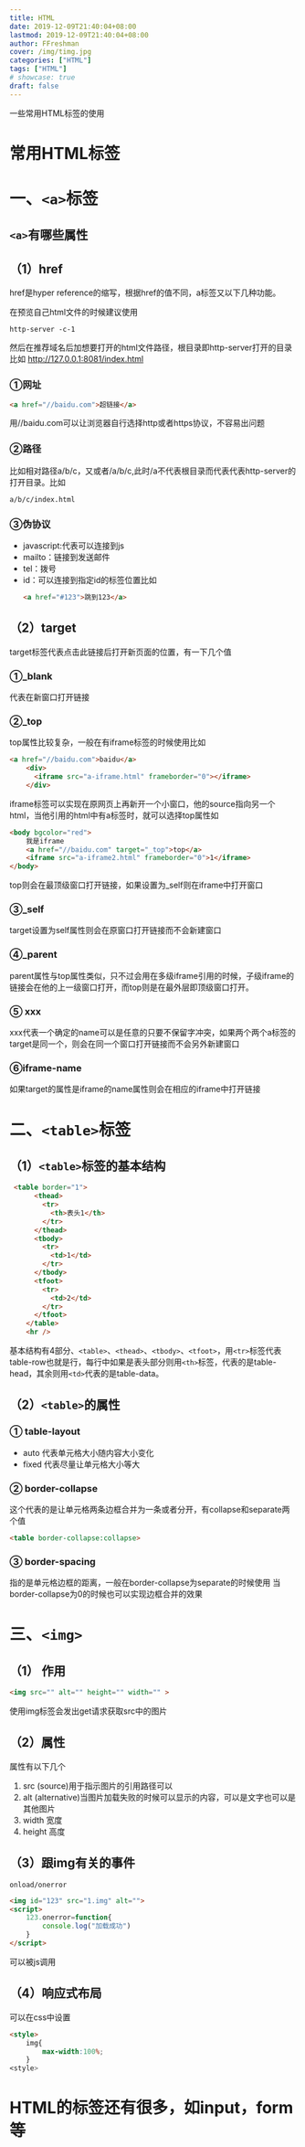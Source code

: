 ```yaml
---
title: HTML
date: 2019-12-09T21:40:04+08:00
lastmod: 2019-12-09T21:40:04+08:00
author: FFreshman
cover: /img/timg.jpg
categories: ["HTML"]
tags: ["HTML"]
# showcase: true
draft: false
---
```


一些常用HTML标签的使用

<!--more-->

# 常用HTML标签

# 一、````<a>````标签
## ````<a>````有哪些属性
## （1）href
href是hyper reference的缩写，根据href的值不同，a标签又以下几种功能。

在预览自己html文件的时候建议使用
````
http-server -c-1
````
然后在推荐域名后加想要打开的html文件路径，根目录即http-server打开的目录比如
http://127.0.0.1:8081/index.html

### ①网址
````html
<a href="//baidu.com">超链接</a>
````
用//baidu.com可以让浏览器自行选择http或者https协议，不容易出问题

### ②路径
比如相对路径a/b/c，又或者/a/b/c,此时/a不代表根目录而代表代表http-server的打开目录。比如

    a/b/c/index.html
### ③伪协议
* javascript:代表可以连接到js
* mailto：链接到发送邮件
* tel：拨号
* id：可以连接到指定id的标签位置比如
  ````html
  <a href="#123">跳到123</a>
  `````
## （2）target
target标签代表点击此链接后打开新页面的位置，有一下几个值
### ①_blank
代表在新窗口打开链接
### ②_top
top属性比较复杂，一般在有iframe标签的时候使用比如
````html
<a href="//baidu.com">baidu</a>
    <div>
      <iframe src="a-iframe.html" frameborder="0"></iframe>
    </div>
````
iframe标签可以实现在原网页上再新开一个小窗口，他的source指向另一个html，当他引用的html中有a标签时，就可以选择top属性如
````html
<body bgcolor="red">
    我是iframe
    <a href="//baidu.com" target="_top">top</a>
    <iframe src="a-iframe2.html" frameborder="0">1</iframe>
</body>
````
top则会在最顶级窗口打开链接，如果设置为_self则在iframe中打开窗口
### ③_self
target设置为self属性则会在原窗口打开链接而不会新建窗口
### ④_parent
parent属性与top属性类似，只不过会用在多级iframe引用的时候，子级iframe的链接会在他的上一级窗口打开，而top则是在最外层即顶级窗口打开。
### ⑤ xxx
xxx代表一个确定的name可以是任意的只要不保留字冲突，如果两个两个a标签的target是同一个，则会在同一个窗口打开链接而不会另外新建窗口
### ⑥iframe-name
如果target的属性是iframe的name属性则会在相应的iframe中打开链接

# 二、````<table>````标签
## （1）````<table>````标签的基本结构
````html
 <table border="1">
      <thead>
        <tr>
          <th>表头1</th>
        </tr>
      </thead>
      <tbody>
        <tr>
          <td>1</td>
        </tr>
      </tbody>
      <tfoot>
        <tr>
          <td>2</td>
        </tr>
      </tfoot>
    </table>
    <hr />
````
基本结构有4部分、````<table>````、````<thead>````、````<tbody>````、````<tfoot>````，用````<tr>````标签代表table-row也就是行，每行中如果是表头部分则用````<th>````标签，代表的是table-head，其余则用````<td>````代表的是table-data。

## （2）````<table>````的属性
### ① table-layout
* auto 代表单元格大小随内容大小变化
* fixed 代表尽量让单元格大小等大

### ② border-collapse
这个代表的是让单元格两条边框合并为一条或者分开，有collapse和separate两个值
````html
<table border-collapse:collapse>
````
### ③ border-spacing
指的是单元格边框的距离，一般在border-collapse为separate的时候使用
当border-collapse为0的时候也可以实现边框合并的效果

# 三、````<img>````
## （1） 作用
````html
<img src="" alt="" height="" width="" >
````
使用img标签会发出get请求获取src中的图片
## （2）属性
属性有以下几个
1. src (source)用于指示图片的引用路径可以
2. alt (alternative)当图片加载失败的时候可以显示的内容，可以是文字也可以是其他图片
3. width 宽度
4. height 高度
## （3）跟img有关的事件
    onload/onerror
````html
<img id="123" src="1.img" alt="">
<script>
    123.onerror=function{
        console.log("加载成功")
    }
</script>
````
可以被js调用
## （4）响应式布局
可以在css中设置
````html
<style>
    img{
        max-width:100%;
    }
<style>
````
# HTML的标签还有很多，如input，form等
